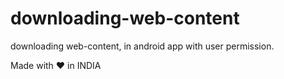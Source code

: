 # downloading-web-content
downloading web-content, in android app with user permission.

Made with ❤ in INDIA 
